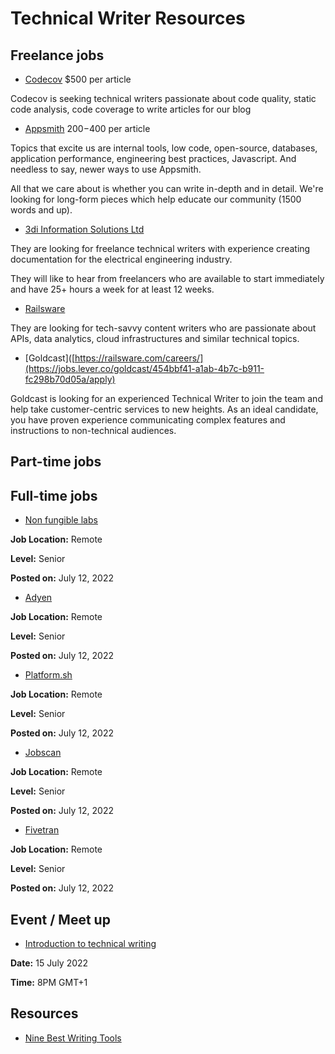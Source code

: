 # Technical Writer Resources




## Freelance jobs
- [Codecov](https://about.codecov.io/write-for-us/) $500 per article

Codecov is seeking technical writers passionate about code quality, static code analysis, code coverage to write articles for our blog

- [Appsmith](https://www.appsmith.com/blog/launching-the-appsmith-writers-program) $200-$400 per article

Topics that excite us are internal tools, low code, open-source, databases, application performance, engineering best practices, Javascript. And needless to say, newer ways to use Appsmith.

All that we care about is whether you can write in-depth and in detail. We're looking for long-form pieces which help educate our community (1500 words and up).

- [3di Information Solutions Ltd](https://3di-info.com/join-us/)

They are looking for freelance technical writers with experience creating documentation for the electrical engineering industry.

They will like to hear from freelancers who are available to start immediately and have 25+ hours a week for at least 12 weeks.


- [Railsware](https://railsware.com/careers/)

They are looking for tech-savvy content writers who are passionate about APIs, data analytics, cloud infrastructures and similar technical topics. 

- [Goldcast]([https://railsware.com/careers/](https://jobs.lever.co/goldcast/454bbf41-a1ab-4b7c-b911-fc298b70d05a/apply)

Goldcast is looking for an experienced Technical Writer to join the team and help take customer-centric services to new heights. As an ideal candidate, you have proven experience communicating complex features and instructions to non-technical audiences.


## Part-time jobs



## Full-time jobs


- [Non fungible labs](https://apply.workable.com/non-fungible-labs/j/2C1B3831F1/)

**Job Location:** Remote

**Level:** Senior

**Posted on:** July 12, 2022 

- [Adyen](https://careers.adyen.com/vacancies/development/3760911/technical-writer) 

**Job Location:** Remote

**Level:** Senior

**Posted on:** July 12, 2022 


- [Platform.sh]()

**Job Location:** Remote

**Level:** Senior

**Posted on:** July 12, 2022

- [Jobscan](https://jobs.lever.co/jobscan-2/dfb2451a-73e7-4434-b98a-4d92104fb63e/apply)

**Job Location:** Remote

**Level:** Senior

**Posted on:** July 12, 2022


- [Fivetran](https://angel.co/company/fivetran/jobs/2277983-sr-technical-content-writer-enterprise)

**Job Location:** Remote

**Level:** Senior

**Posted on:** July 12, 2022


## Event / Meet up

- [Introduction to technical writing](https://lu.ma/ci8x94yw)

**Date:** 15 July 2022

**Time:** 8PM GMT+1




## Resources 
- [Nine Best Writing Tools](https://wise4rmgodadmob.medium.com/nine-best-writing-tools-db92853519f6)

